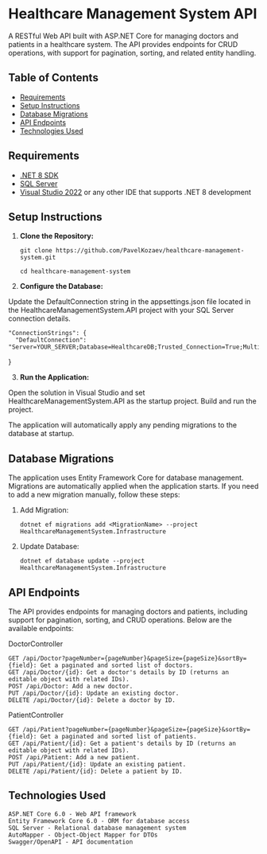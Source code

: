 # Healthcare Management System API

A RESTful Web API built with ASP.NET Core for managing doctors and patients in a healthcare system. The API provides endpoints for CRUD operations, with support for pagination, sorting, and related entity handling.

## Table of Contents

- [Requirements](#requirements)
- [Setup Instructions](#setup-instructions)
- [Database Migrations](#database-migrations)
- [API Endpoints](#api-endpoints)
- [Technologies Used](#technologies-used)

## Requirements

- [.NET 8 SDK](https://dotnet.microsoft.com/download/dotnet/8.0)
- [SQL Server](https://www.microsoft.com/en-us/sql-server/sql-server-downloads)
- [Visual Studio 2022](https://visualstudio.microsoft.com/) or any other IDE that supports .NET 8 development

## Setup Instructions

1. **Clone the Repository:**	
	
       git clone https://github.com/PavelKozaev/healthcare-management-system.git

       cd healthcare-management-system

2. **Configure the Database:**

Update the DefaultConnection string in the appsettings.json file located in the HealthcareManagementSystem.API project with your SQL Server connection details.
	
    "ConnectionStrings": {
	  "DefaultConnection": "Server=YOUR_SERVER;Database=HealthcareDB;Trusted_Connection=True;MultipleActiveResultSets=true"
}

3. **Run the Application:**

Open the solution in Visual Studio and set HealthcareManagementSystem.API as the startup project. Build and run the project.

The application will automatically apply any pending migrations to the database at startup.

## Database Migrations

The application uses Entity Framework Core for database management. Migrations are automatically applied when the application starts. If you need to add a new migration manually, follow these steps:

1. Add Migration:

	   dotnet ef migrations add <MigrationName> --project HealthcareManagementSystem.Infrastructure

2. Update Database:

	   dotnet ef database update --project HealthcareManagementSystem.Infrastructure

## API Endpoints

The API provides endpoints for managing doctors and patients, including support for pagination, sorting, and CRUD operations. Below are the available endpoints:

DoctorController

    GET /api/Doctor?pageNumber={pageNumber}&pageSize={pageSize}&sortBy={field}: Get a paginated and sorted list of doctors.
    GET /api/Doctor/{id}: Get a doctor's details by ID (returns an editable object with related IDs).
    POST /api/Doctor: Add a new doctor.
    PUT /api/Doctor/{id}: Update an existing doctor.
    DELETE /api/Doctor/{id}: Delete a doctor by ID.

PatientController

    GET /api/Patient?pageNumber={pageNumber}&pageSize={pageSize}&sortBy={field}: Get a paginated and sorted list of patients.
    GET /api/Patient/{id}: Get a patient's details by ID (returns an editable object with related IDs).
    POST /api/Patient: Add a new patient.
    PUT /api/Patient/{id}: Update an existing patient.
    DELETE /api/Patient/{id}: Delete a patient by ID.

## Technologies Used

    ASP.NET Core 6.0 - Web API framework
    Entity Framework Core 6.0 - ORM for database access
    SQL Server - Relational database management system
    AutoMapper - Object-Object Mapper for DTOs
    Swagger/OpenAPI - API documentation